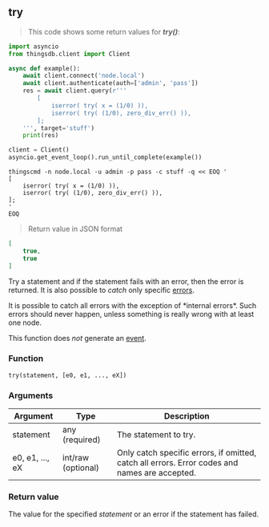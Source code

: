 ## try

> This code shows some return values for ***try()***:

```python
import asyncio
from thingsdb.client import Client

async def example():
    await client.connect('node.local')
    await client.authenticate(auth=['admin', 'pass'])
    res = await client.query(r'''
        [
            iserror( try( x = (1/0) )),
            iserror( try( (1/0), zero_div_err() )),
        ];
    ''', target='stuff')
    print(res)

client = Client()
asyncio.get_event_loop().run_until_complete(example())
```

```shell
thingscmd -n node.local -u admin -p pass -c stuff -q << EOQ '
[
    iserror( try( x = (1/0) )),
    iserror( try( (1/0), zero_div_err() )),
];
'
EOQ
```

> Return value in JSON format

```json
[
    true,
    true
]
```

Try a statement and if the statement fails with an error, then the error is returned.
It is also possible to *catch* only specific [errors](#errors).

<aside class="warning">
It is possible to catch all errors with the exception of *internal errors*.
Such errors should never happen, unless something is really wrong with at least one node.
</aside>

This function does *not* generate an [event](#events).

### Function
`try(statement, [e0, e1, ..., eX])`

### Arguments
Argument | Type | Description
-------- | ---- | -----------
statement | any (required) | The statement to try.
e0, e1, ..., eX | int/raw (optional) | Only catch specific errors, if omitted, catch all errors. Error codes and names are accepted.

### Return value
The value for the specified *statement* or an error if the statement has failed.